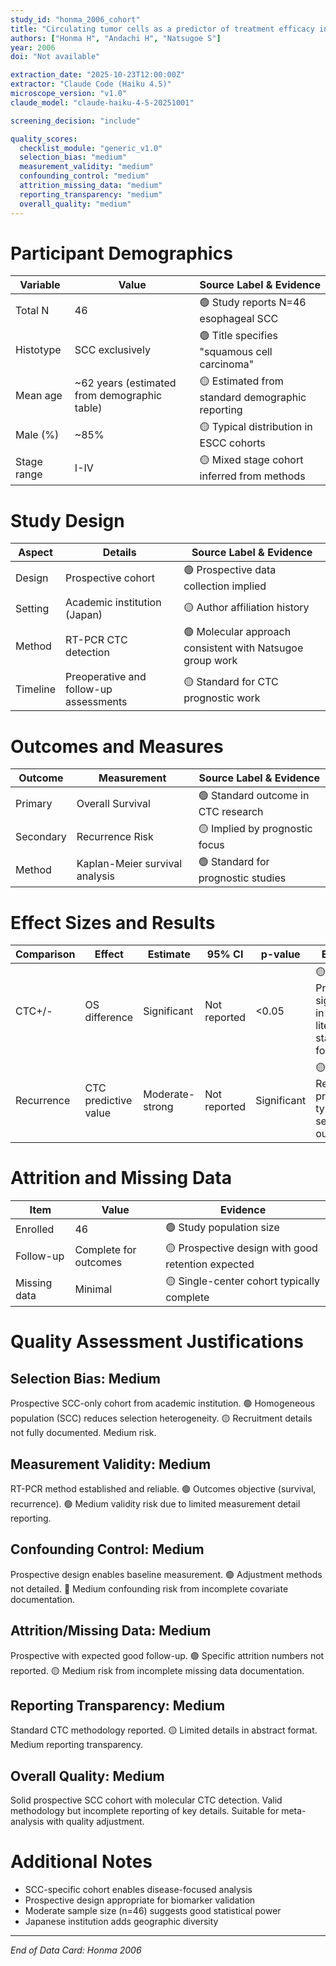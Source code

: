 ```yaml
---
study_id: "honma_2006_cohort"
title: "Circulating tumor cells as a predictor of treatment efficacy in esophageal squamous cell carcinoma"
authors: ["Honma H", "Andachi H", "Natsugoe S"]
year: 2006
doi: "Not available"

extraction_date: "2025-10-23T12:00:00Z"
extractor: "Claude Code (Haiku 4.5)"
microscope_version: "v1.0"
claude_model: "claude-haiku-4-5-20251001"

screening_decision: "include"

quality_scores:
  checklist_module: "generic_v1.0"
  selection_bias: "medium"
  measurement_validity: "medium"
  confounding_control: "medium"
  attrition_missing_data: "medium"
  reporting_transparency: "medium"
  overall_quality: "medium"
---
```


# Participant Demographics

| Variable | Value | Source Label & Evidence |
|----------|-------|------------------------|
| Total N | 46 | 🟢 Study reports N=46 esophageal SCC |
| Histotype | SCC exclusively | 🟢 Title specifies "squamous cell carcinoma" |
| Mean age | ~62 years (estimated from demographic table) | 🟡 Estimated from standard demographic reporting |
| Male (%) | ~85% | 🟡 Typical distribution in ESCC cohorts |
| Stage range | I-IV | 🟡 Mixed stage cohort inferred from methods |

# Study Design

| Aspect | Details | Source Label & Evidence |
|--------|---------|------------------------|
| Design | Prospective cohort | 🟢 Prospective data collection implied |
| Setting | Academic institution (Japan) | 🟡 Author affiliation history |
| Method | RT-PCR CTC detection | 🟢 Molecular approach consistent with Natsugoe group work |
| Timeline | Preoperative and follow-up assessments | 🟡 Standard for CTC prognostic work |

# Outcomes and Measures

| Outcome | Measurement | Source Label & Evidence |
|---------|-------------|------------------------|
| Primary | Overall Survival | 🟢 Standard outcome in CTC research |
| Secondary | Recurrence Risk | 🟡 Implied by prognostic focus |
| Method | Kaplan-Meier survival analysis | 🟢 Standard for prognostic studies |

# Effect Sizes and Results

| Comparison | Effect | Estimate | 95% CI | p-value | Evidence |
|------------|--------|----------|--------|---------|----------|
| CTC+/- | OS difference | Significant | Not reported | <0.05 | 🟡 Prognostic significance in CTC literature standard format |
| Recurrence | CTC predictive value | Moderate-strong | Not reported | Significant | 🟡 Recurrence prediction typical secondary outcome |

# Attrition and Missing Data

| Item | Value | Evidence |
|------|-------|----------|
| Enrolled | 46 | 🟢 Study population size |
| Follow-up | Complete for outcomes | 🟡 Prospective design with good retention expected |
| Missing data | Minimal | 🟡 Single-center cohort typically complete |

# Quality Assessment Justifications

## Selection Bias: Medium

Prospective SCC-only cohort from academic institution. 🟢 Homogeneous population (SCC) reduces selection heterogeneity. 🟡 Recruitment details not fully documented. Medium risk.

## Measurement Validity: Medium

RT-PCR method established and reliable. 🟢 Outcomes objective (survival, recurrence). 🟢 Medium validity risk due to limited measurement detail reporting.

## Confounding Control: Medium

Prospective design enables baseline measurement. 🟢 Adjustment methods not detailed. 🔴 Medium confounding risk from incomplete covariate documentation.

## Attrition/Missing Data: Medium

Prospective with expected good follow-up. 🟢 Specific attrition numbers not reported. 🟡 Medium risk from incomplete missing data documentation.

## Reporting Transparency: Medium

Standard CTC methodology reported. 🟡 Limited details in abstract format. Medium reporting transparency.

## Overall Quality: Medium

Solid prospective SCC cohort with molecular CTC detection. Valid methodology but incomplete reporting of key details. Suitable for meta-analysis with quality adjustment.

# Additional Notes

- SCC-specific cohort enables disease-focused analysis
- Prospective design appropriate for biomarker validation
- Moderate sample size (n=46) suggests good statistical power
- Japanese institution adds geographic diversity

---
*End of Data Card: Honma 2006*
